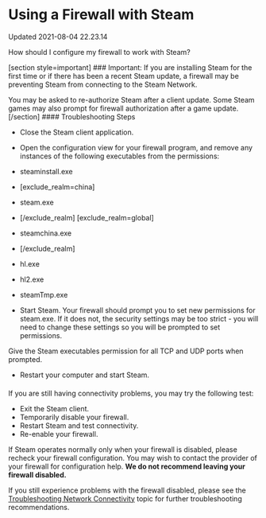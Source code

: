 # Using a Firewall with Steam
Updated 2021-08-04 22.23.14

How should I configure my firewall to work with Steam?  
  
[section style=important] ### Important:
If you are installing Steam for the first time or if there has been a recent Steam update, a firewall may be preventing Steam from connecting to the Steam Network.  
  
You may be asked to re-authorize Steam after a client update. Some Steam games may also prompt for firewall authorization after a game update.[/section] #### Troubleshooting Steps

* Close the Steam client application.
* Open the configuration view for your firewall program, and remove any instances of the following executables from the permissions:  

* steaminstall.exe
*  [exclude_realm=china]
* steam.exe
* [/exclude_realm]  		[exclude_realm=global]
* steamchina.exe
* [/exclude_realm]
* hl.exe
* hl2.exe
* steamTmp.exe
* Start Steam. Your firewall should prompt you to set new permissions for steam.exe. If it does not, the security settings may be too strict - you will need to change these settings so you will be prompted to set permissions.  
  
Give the Steam executables permission for all TCP and UDP ports when prompted.
* Restart your computer and start Steam.

  ####   
If you are still having connectivity problems, you may try the following test:  

* Exit the Steam client.
* Temporarily disable your firewall.
* Restart Steam and test connectivity.
* Re-enable your firewall.

  
If Steam operates normally only when your firewall is disabled, please recheck your firewall configuration. You may wish to contact the provider of your firewall for configuration help. **We do not recommend leaving your firewall disabled.**  
  
If you still experience problems with the firewall disabled, please see the [Troubleshooting Network Connectivity](https://help.steampowered.com/en/faqs/view/669A-2F68-D1D1-A5EC) topic for further troubleshooting recommendations.